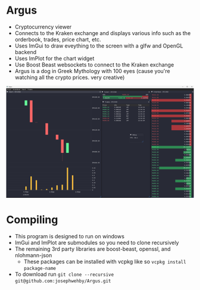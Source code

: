# Argus
- Cryptocurrency viewer
- Connects to the Kraken exchange and displays various info such as the orderbook, trades, price chart, etc.
- Uses ImGui to draw eveything to the screen with a glfw and OpenGL backend
- Uses ImPlot for the chart widget
- Use Boost Beast websockets to connect to the Kraken exchange
- Argus is a dog in Greek Mythology with 100 eyes (cause you're watching all the crypto prices. very creative)

![Main Screen](images/argus.png)

# Compiling
- This program is designed to run on windows
- ImGui and ImPlot are submodules so you need to clone recursively
- The remaining 3rd party libraries are boost-beast, openssl, and nlohmann-json
  - These packages can be installed with vcpkg like so `vcpkg install package-name`
- To download run `git clone --recursive git@github.com:josephwehby/Argus.git`
